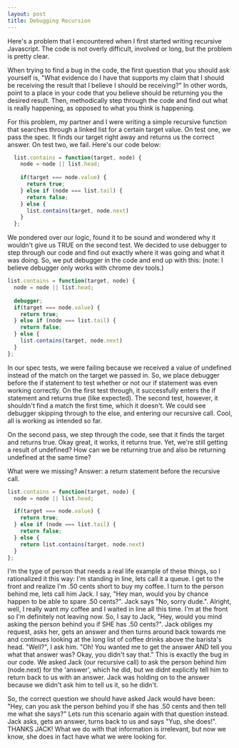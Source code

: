 ```yaml
---
layout: post
title: Debugging Recursion
---
```


Here's a problem that I encountered when I first started writing recursive Javascript.  The code is not overly difficult, involved or long, but the problem is pretty clear.

When trying to find a bug in the code, the first question that you should
ask yourself is, "What evidence do I have that supports my claim that I should be receiving the result that I believe
I should be receiving?"  In other words, point to a place in your code that you believe should be returning you the desired result.  Then, methodically step through the code and find out what is really happening, as opposed to what you think is happening. 

For this problem, my partner and I were writing a simple recursive function that searches through a linked list for a certain target value.  On test one, we pass the spec.  It finds our target right away and returns us the correct answer.  On test two, we fail.  Here's our code below:

``` js
  list.contains = function(target, node) {
    node = node || list.head;
   
    if(target === node.value) {
      return true;
    } else if (node === list.tail) {
      return false;
    } else {
      list.contains(target, node.next)
    }
  };
```
We pondered over our logic, found it to be sound and wondered why it wouldn't give us TRUE on the second test.  We decided to use
debugger to step through our code and find out exactly where it was going and what it was doing. So, we put debugger in the code and end up with this:  (note: I believe debugger only works with chrome dev tools.)

```js
list.contains = function(target, node) {
  node = node || list.head;
  
  debugger;
  if(target === node.value) {
    return true;
  } else if (node === list.tail) {
    return false;
  } else {
    list.contains(target, node.next)
  }
};
```
In our spec tests, we were failing because we received a value of undefined instead of the match on the target we 
passed in.  So, we place debugger before the if statement to test whether or not our if statement was even working correctly.
On the first test through, it successfully enters the if statement and returns true (like expected).  The second test, however, 
it shouldn't find a match the first time, which it doesn't.  We could see debugger skipping through to the else, and
entering our recursive call.  Cool, all is working as intended so far.  

On the second pass, we step through the code, see that it finds the target and returns true.  Okay great, it works, it returns true.  Yet, we're still
getting a result of undefined? How can we be returning true and also be returning undefined at the same time?

What were we missing?  Answer: a return statement before the recursive call. 

```js
list.contains = function(target, node) {
  node = node || list.head;

  if(target === node.value) {
    return true;
  } else if (node === list.tail) {
    return false;
  } else {
    return list.contains(target, node.next)
  }
};
```
I'm the type of person that needs a real life example of these things, so I rationalized it this way:  I'm standing in line, 
lets call it a queue.  I get to the front and realize I'm .50 cents short to buy my coffee.  I turn to the person behind me, 
lets call him Jack.  I say, "Hey man, would you by chance happen to be able to spare .50 cents?".  Jack says "No, sorry dude.".
Alright, well, I really want my coffee and I waited in line all this time. I'm at the front so I'm definitely not leaving now.  So, I say to Jack, "Hey, would you mind asking the person behind you if SHE has .50 cents?".  Jack obliges my request, asks her, gets an answer and then turns around back towards me and continues looking at the long list of coffee drinks above the barista's head.  "Well?", I ask him. "Oh! You wanted me to get the answer AND tell you what that answer was?  Okay, you didn't say that." This is exactly 
the bug in our code.  We asked Jack (our recursive call) to ask the person behind him (node.next) for the 'answer', which he did, but we didnt explicitly tell him to return back to us with an answer.  Jack was holding on to the answer because we didn't ask him to tell us it, so he didn't.  

So, the correct question we should have asked Jack would have been: "Hey, can you ask the person behind you if she has .50 cents and then tell me what she says?"  Lets run this scenario again with that question instead.  Jack asks, gets an answer, turns back to us and says "Yup, she does!".  THANKS JACK! What we do with that information is irrelevant, but now we know, she does in fact have what we were looking for.  